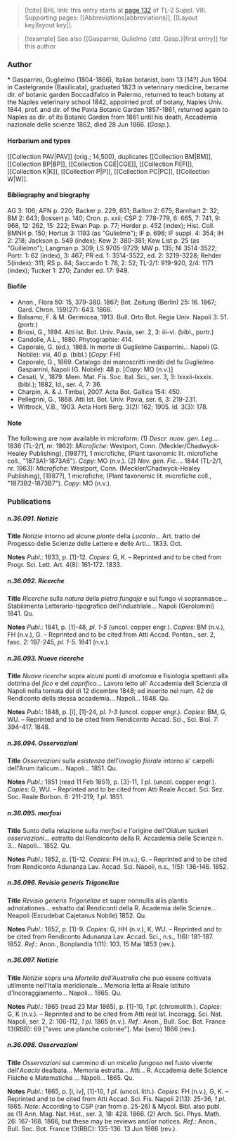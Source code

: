 > [!cite] BHL link: this entry starts at [page 132](https://www.biodiversitylibrary.org/item/103832#page/144/mode/1up) of TL-2 Suppl. VIII.
> Supporting pages: [[Abbreviations|abbreviations]], [[Layout key|layout key]].

> [!example] See also [[Gasparrini, Gulielmo {std. Gasp.}|first entry]] for this author

### Author

\* Gasparrini, Guglielmo (1804-1866), Italian botanist, born 13 \[14?\] Jun 1804 in Castelgrande (Basilicata), graduated 1823 in veterinary medicine, became dir. of botanic garden Boccadifalco in Palermo, returned to teach botany at the Naples veterinary school 1842, appointed prof. of botany, Naples Univ. 1844, prof. and dir. of the Pavia Botanic Garden 1857-1861, returned again to Naples as dir. of its Botanic Garden from 1861 until his death, Accademia nazionale delle scienze 1862, died 28 Jun 1866. (*Gasp.*).

#### Herbarium and types

[[Collection PAV|PAV]] (orig.; 14,500), duplicates [[Collection BM|BM]], [[Collection BP|BP]], [[Collection CGE|CGE]], [[Collection FI|FI]], [[Collection K|K]], [[Collection P|P]], [[Collection PC|PC]], [[Collection W|W]].

#### Bibliography and biography

AG 3: 106; APN p. 220; Backer p. 229, 651; Baillon 2: 675; Barnhart 2: 32; BM 2: 643; Bossert p. 140; Cron. p. xxii; CSP 2: 778-779, 6: 665, 7: 741, 9: 968, 12: 262, 15: 222; Ewan Pap. p. 77; Herder p. 452 (index); Hist. Coll. BMNH p. 150; Hortus 3: 1193 (as "Gulielmo"); IF p. 698; IF suppl. 4: 354; IH 2: 218; Jackson p. 549 (index); Kew 2: 380-381; Kew List p. 25 (as "Guilielmo"); Langman p. 309; LS 9705-9729; MW p. 135; NI 3514-3522; Portr. 1: 62 (index), 3: 467; PR ed. 1: 3514-3522, ed. 2: 3219-3228; Rehder 5(index): 311; RS p. 84; Saccardo 1: 78, 2: 52; TL-2/1: 919-920, 2/4: 1171 (index); Tucker 1: 270; Zander ed. 17: 949.

#### Biofile

- Anon., Flora 50: 15, 379-380. 1867; Bot. Zeitung (Berlin) 25: 16. 1867; Gard. Chron. 159(27): 643. 1866.
- Balsamo, F. & M. Gerimicea, 1913. Bull. Orto Bot. Regia Univ. Napoli 3: 51. (portr.)
- Briosi, G., 1894. Atti Ist. Bot. Univ. Pavia, ser. 2, 3: iii-vi. (bibl., portr.)
- Candolle, A.L., 1880. Phytographie: 414.
- Caporale, G. (ed.), 1868. In morte di Guglielmo Gasparrini... Napoli (G. Nobile): viii, 40 p. (bibl.) \[*Copy*: FH\]
- Caporale, G., 1869. Catalogo dei manoscritti inediti del fu Guglielmo Gasparrini, Napoli (G. Nobile): 48 p. \[*Copy*: MO (n.v.)\]
- Cesati, V., 1879. Mem. Mat. Fis. Soc. Ital. Sci., ser. 3, 3: lxxxii-lxxxix. (bibl.); 1882, Id., ser. 4, 7: 36.
- Charpin, A. & J. Timbal, 2007. Acta Bot. Gallica 154: 450.
- Pellegrini, G., 1868. Atti Ist. Bot. Univ. Pavia, ser. 6, 3: 219-231.
- Wittrock, V.B., 1903. Acta Horti Berg. 3(2): 162; 1905. Id. 3(3): 178.

#### Note

The following are now available in microform:
(1) *Descr. nuov. gen. Leg.*... 1836 (TL-2/1, nr. 1962):
*Microfiche*: Westport, Conn. (Meckler/Chadwyck-Healey Publishing), \[1987?\], 1 microfiche, (Plant taxonomic lit. microfiche coll., "1873A1-1873A6"). *Copy*: MO (n.v.).
(2) *Nov. gen. Fic.*... 1844 (TL-2/1, nr. 1963):
*Microfiche*: Westport, Conn. (Meckler/Chadwyck-Healey Publishing), \[1987?\], 1 microfiche, (Plant taxonomic lit. microfiche coll., "1873B2-1873B7"). *Copy*: MO (n.v.).

### Publications

##### n.36.091. Notizie

**Title**
*Notizie* intorno ad alcune *piante* della *Lucania*... Art. tratto del Progesso delle Scienze delle Lettere e delle Arti... 1833. Oct.

**Notes**
*Publ*.: 1833, p. \[1\]-12. *Copies*: G, K. – Reprinted and to be cited from Progr. Sci. Lett. Art. 4(8): 161-172. 1833.

##### n.36.092. Ricerche

**Title**
*Ricerche* sulla *natura* della *pietra fungaja* e sul fungo vi soprannasce... Stabilimento Letterario-tipografico dell'industriale... Napoli (Gerolomini) 1841. Qu.

**Notes**
*Publ*.: 1841, p. \[1\]-48, *pl. 1-5* (uncol. copper engr.). *Copies*: BM (n.v.), FH (n.v.), G. – Reprinted and to be cited from Atti Accad. Pontan., ser. 2, fasc. 2: 197-245, *pl. 1-5.* 1841 (n.v.).

##### n.36.093. Nuove ricerche

**Title**
*Nuove ricerche* sopra alcuni punti di *anatomia* e fisiologia spettanti alla dottrina del *fico* e del *caprifico*... Lavoro letto all' Accademia dell Scienzia di Napoli nella tornata del di 12 dicembre 1848; ed inserito nel num. 42 de Rendiconto della stessa accademia... Napoli... 1848. Qu.

**Notes**
*Publ*.: 1848, p. \[i\], \[1\]-24, *pl. 1-3* (uncol. copper engr.). *Copies*: BM, G, WU. – Reprinted and to be cited from Rendiconto Accad. Sci., Sci. Biol. 7: 394-417. 1848.

##### n.36.094. Osservazioni

**Title**
*Osservazioni* sulla *esistenza* dell'*invoglio fiorale* intorno a' carpelli dell'Arum italicum... Napoli... 1851. Qu.

**Notes**
*Publ*.: 1851 (read 11 Feb 1851), p. \[3\]-11, *1 pl*. (uncol. copper engr.). *Copies*: G, WU. – Reprinted and to be cited from Atti Reale Accad. Sci. Sez. Soc. Reale Borbon. 6: 211-219, *1 pl*. 1851.

##### n.36.095. morfosi

**Title**
Sunto della relazione sulla *morfosi* e l'origine dell'*Oidium* tuckeri *osservazioni*... estratto dal Rendiconto della R. Accademia delle Scienze n. 3... Napoli... 1852. Qu.

**Notes**
*Publ*.: 1852, p. \[1\]-12. *Copies*: FH (n.v.), G. – Reprinted and to be cited from Rendiconto Adunanza Lav. Accad. Sci. Napoli, n.s., 1(5): 136-146. 1852.

##### n.36.096. Revisio generis Trigonellae

**Title**
*Revisio generis Trigonellae* et super nonnullis aliis plantis adnotationes... estratto dal Rendiconti della R. Academia delle Scienze... Neapoli (Excudebat Cajetanus Nobile) 1852. Qu.

**Notes**
*Publ*.: 1852, p. \[1\]-9. *Copies*: G, HH (n.v.), K, WU. – Reprinted and to be cited from Rendiconto Adunanza Lav. Accad. Sci., n.s., 1(6): 181-187. 1852.
*Ref*.: Anon., Bonplandia 1(11): 103. 15 Mai 1853 (rev.).

##### n.36.097. Notizie

**Title**
*Notizie* sopra una *Mortella dell'Australia* che può essere coltivata utilmente nell'Italia meridionale... Memoria letta al Reale Istituto d'Incoraggiamento... Napoli... 1865. Qu.

**Notes**
*Publ*.: 1865 (read 23 Mar 1865), p. \[1\]-10, *1 pl*. (chromolith.). *Copies*: G, K (n.v.). – Reprinted and to be cited from Atti real Ist. Incoragg. Sci. Nat. Napoli, ser. 2, 2: 106-112, *1 pl*. 1865 (n.v.).
*Ref*.: Anon., Bull. Soc. Bot. France 13(RBB): 69 \["avec une planche coloriée"\]. Mai (sero) 1866 (rev.).

##### n.36.098. Osservazioni

**Title**
*Osservazioni* sul cammino di un *micelio fungoso* nel fusto vivente dell'*Acacia* dealbata... Memoria estratta... Atti... R. Accademia delle Science Fisiche e Matematiche ... Napoli... 1865. Qu.

**Notes**
*Publ*.: 1865, p. \[i, iv\], \[1\]-10, *1 pl*. (uncol. lith.). *Copies*: FH (n.v.), G, K. – Reprinted and to be cited from Atti Accad. Sci. Fis. Napoli 2(13): 25-36, *1 pl*. 1865.
*Note*: According to CSP (ran from p. 25-26) & Mycol. Bibl. also publ. as (1) Ann. Mag. Nat. Hist., ser. 3, 18: 428. 1866. (2) Arch. Sci. Phys. Math. 26: 167-168. 1866, but these may be reviews and/or notices.
*Ref*.: Anon., Bull. Soc. Bot. France 13(RBC): 135-136. 13 Jun 1866 (rev.).


